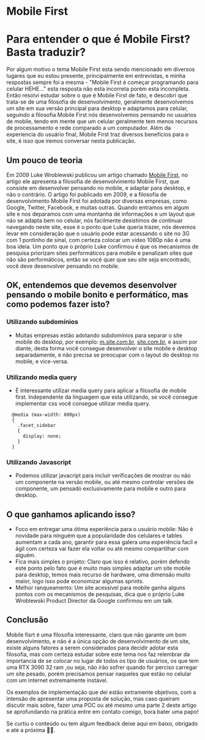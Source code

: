 # Mobile First

# Para entender o que é Mobile First? Basta traduzir?

Por algum motivo o tema Mobile First esta sendo mencionado em diversos lugares que eu estou presente, principalmente em entrevistas, e minha respostas sempre foi a mesma - "Mobile First é começar programando para celular HEHE..." esta resposta não esta incorreta porém esta incompleta. Então resolvi estudar sobre o que é Mobile First de fato, e descobri que trata-se de uma filosofia de desenvolvimento, geralmente desenvolvemos um site em sua versão principal para desktop e adaptamos para celular, seguindo a filosofia Mobile First nós desenvolvemos pensando no usuários de mobile, tendo em mente que um celular geralmente tem menos recursos de processamento e rede comparado a um computador. Além da experiencia do usuário final, Mobile First traz diversos benefícios para o site, é isso que iremos conversar nesta publicação.

## Um pouco de teoria

Em 2009 Luke Wroblewski publicou um artigo chamado [Mobile First](http://www.lukew.com/ff/entry.asp?933), no artigo ele apresenta a filosofia de desenvolvimento Mobile First, que consiste em desenvolver pensando no mobile, e adaptar para desktop, e não o contrário. O artigo foi publicado em 2009, e a filosofia de desenvolvimento Mobile First foi adotada por diversas empresas, como Google, Twitter, Facebook, e muitas outras. Quando entramos em algum site e nos deparamos com uma montanha de informações e um layout que não se adapta bem no celular, nós facilmente desistimos de continuar navegando neste site, esse é o ponto que Luke queria trazer, nós devemos levar em consideração que o usuário pode estar acessando o site no 3G com 1 pontinho de sinal, com certeza colocar um video 1080p não é uma boa ideia. Um ponto que o próprio Luke confirmou é que os mecanismos de pesquisa priorizam sites performáticos para mobile e penalizam sites que não são performáticos, então se você quer que seu site seja encontrado, você deve desenvolver pensando no mobile.

## OK, entendemos que devemos desenvolver pensando o mobile bonito e performático, mas como podemos fazer isto?

### Utilizando subdomínios

- Muitas empresas estão adotando subdomínios para separar o site mobile do desktop, por exemplo: [m.site.com.br](http://m.site.com.br/), [site.com.br](http://site.com.br/), e assim por diante, desta forma você consegue desenvolver o site mobile e desktop separadamente, e não precisa se preocupar com o layout do desktop no mobile, e vice-versa.

### Utilizando media query

- É interessante utilizar media query para aplicar a filosofia de mobile first. Independente da linguagem que esta utilizando, se você consegue implementar css você consegue utilizar media query.

```
  @media (max-width: 600px)
  {
    .facet_sidebar
    {
      display: none;
    }
  }
```

### Utilizando Javascript

- Podemos utilizar javacript para incluir verificações de mostrar ou não um componente na versão mobile, ou até mesmo controlar versões de componente, um pensado exclusivamente para mobile e outro para desktop.

## O que ganhamos aplicando isso?

- Foco em entregar uma ótima experiência para o usuário mobile: Não é novidade para ninguém que a popularidade dos celulares e tables aumentam a cada ano, garantir para essa galera uma experiência facíl e ágil com certeza vai fazer ela voltar ou até mesmo compartilhar com alguém.
- Fica mais simples o projeto: Claro que isso é relativo, porém defendo este ponto pelo fato que é muito mais simples adaptar um site mobile para desktop, temos mais recurso de hardware, uma dimensão muito maior, logo isso pode economizar algumas sprints.
- Melhor ranqueamento: Um site acessível para mobile ganha alguns pontos com os mecanismos de pesquisas, dica que o próprio Luke Wroblewski Product Director da Google confirmou em um talk.

## Conclusão

Mobile fisrt é uma filosofia interessante, claro que não garante um bom desenvolvimento, e não é a única opção de desenvolvimento de um site, existe alguns fatores a serem considerados para decidir adotar esta filosofia, mas com certeza estudar sobre este tema nos faz relembrar da importancia de se colocar no lugar de todos os tipo de usuários, os que tem uma RTX 3090 32 ram ,ou seja, não irão sofrer quando for perciso carregar um site pesado, porém precisamos pensar naqueles que estão no celular com um internet extremamente instável.

Os exemplos de implementação que dei estão extramente objetivos, com a intensão de apresentar uma proposta de solução, mas caso queiram discutir mais sobre, fazer uma POC ou até mesmo uma parte 2 deste artigo se aprofundando na prática entre em contato comigo, bora bater uma papo!

Se curtiu o conteúdo ou tem algum feedback deixe aqui em baixo, obrigado e até a próxima 👋🏽.
